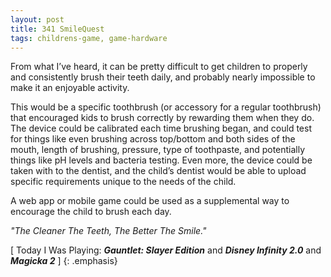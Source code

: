 ```yaml
---
layout: post
title: 341 SmileQuest
tags: childrens-game, game-hardware
---
```

From what I’ve heard, it can be pretty difficult to get children to properly and consistently brush their teeth daily, and probably nearly impossible to make it an enjoyable activity.

This would be a specific toothbrush (or accessory for a regular toothbrush) that encouraged kids to brush correctly by rewarding them when they do.  The device could be calibrated each time brushing began, and could test for things like even brushing across top/bottom and both sides of the mouth, length of brushing, pressure, type of toothpaste, and potentially things like pH levels and bacteria testing.  Even more, the device could be taken with to the dentist, and the child’s dentist would be able to upload specific requirements unique to the needs of the child.

A web app or mobile game could be used as a supplemental way to encourage the child to brush each day.

*"The Cleaner The Teeth, The Better The Smile."*

[ Today I Was Playing: ***Gauntlet: Slayer Edition*** and ***Disney Infinity 2.0*** and ***Magicka 2*** ]
{: .emphasis}